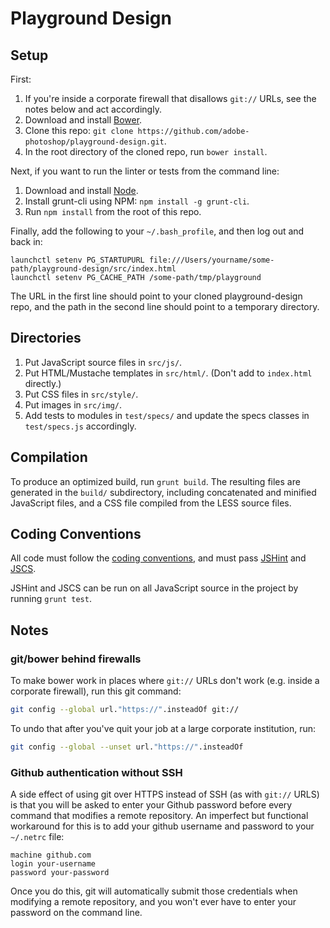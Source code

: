 Playground Design
=================

Setup
-----------------

First:

1. If you're inside a corporate firewall that disallows `git://` URLs, see the notes below and act accordingly.
2. Download and install [Bower](http://bower.io/).
3. Clone this repo: `git clone https://github.com/adobe-photoshop/playground-design.git`.
4. In the root directory of the cloned repo, run `bower install`.

Next, if you want to run the linter or tests from the command line:

1. Download and install [Node](http://nodejs.org/).
2. Install grunt-cli using NPM: `npm install -g grunt-cli`.
3. Run `npm install` from the root of this repo.

Finally, add the following to your `~/.bash_profile`, and then log out and back in: 
```
launchctl setenv PG_STARTUPURL file:///Users/yourname/some-path/playground-design/src/index.html
launchctl setenv PG_CACHE_PATH /some-path/tmp/playground
```
The URL in the first line should point to your cloned playground-design repo, and the path in the second line should point to a temporary directory.

Directories
-----------

1. Put JavaScript source files in `src/js/`.
2. Put HTML/Mustache templates in `src/html/`. (Don't add to `index.html` directly.)
3. Put CSS files in `src/style/`.
4. Put images in `src/img/`.
5. Add tests to modules in `test/specs/` and update the specs classes in `test/specs.js` accordingly.

Compilation
-----------
To produce an optimized build, run `grunt build`. The resulting files are generated in the `build/` subdirectory, including concatenated and minified JavaScript files, and a CSS file compiled from the LESS source files. 

Coding Conventions
------------------

All code must follow the [coding conventions](https://github.com/adobe-photoshop/playground-design/wiki/Coding-Conventions), and must pass [JSHint](http://www.jshint.com/) and [JSCS](https://github.com/jscs-dev/node-jscs).

JSHint and JSCS can be run on all JavaScript source in the project by running `grunt test`. 

Notes
-----

### git/bower behind firewalls

To make bower work in places where `git://` URLs don't work (e.g. inside a corporate firewall), run this git command:

```bash
git config --global url."https://".insteadOf git://
```

To undo that after you've quit your job at a large corporate institution, run:

```bash
git config --global --unset url."https://".insteadOf
```

### Github authentication without SSH
A side effect of using git over HTTPS instead of SSH (as with `git://` URLS) is that you will be asked to enter your Github password before every command that modifies a remote repository. An imperfect but functional workaround for this is to add your github username and password to your `~/.netrc` file:
```
machine github.com
login your-username
password your-password
```
Once you do this, git will automatically submit those credentials when modifying a remote repository, and you won't ever have to enter your password on the command line. 
